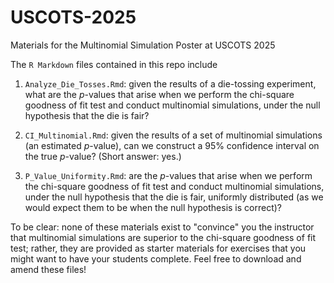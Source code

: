 # USCOTS-2025
Materials for the Multinomial Simulation Poster at USCOTS 2025

The `R Markdown` files contained in this repo include

1. `Analyze_Die_Tosses.Rmd`: given the results of a die-tossing experiment,
what are the $p$-values that arise when we perform the chi-square goodness
of fit test and conduct multinomial simulations, under the null hypothesis
that the die is fair?

2. `CI_Multinomial.Rmd`: given the results of a set of multinomial simulations
(an estimated $p$-value), can we construct a 95% confidence interval on the true
$p$-value? (Short answer: yes.)

3. `P_Value_Uniformity.Rmd`: are the $p$-values that arise when we perform 
the chi-square goodness of fit test and conduct multinomial simulations, 
under the null hypothesis that the die is fair, uniformly distributed (as
we would expect them to be when the null hypothesis is correct)?

To be clear: none of these materials exist to "convince" you the instructor
that multinomial simulations are superior to the chi-square goodness of fit
test; rather, they are provided as starter materials for exercises that you
might want to have your students complete. Feel free to download and amend
these files!

